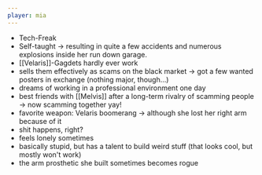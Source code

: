 ```yaml
---
player: mia
---
```


- Tech-Freak 
- Self-taught -> resulting in quite a few accidents and numerous explosions inside her run down garage.
- [[Velaris]]-Gagdets hardly ever work
- sells them effectively as scams on the black market -> got a few wanted posters in exchange (nothing major, though...)
- dreams of working in a professional environment one day
- best friends with [[Melvis]] after a long-term rivalry of scamming people -> now scamming together yay!
- favorite weapon: Velaris boomerang -> although she lost her right arm because of it 
- shit happens, right?
- feels lonely sometimes 
- basically stupid, but has a talent to build weird stuff (that looks cool, but mostly won't work)
- the arm prosthetic she built sometimes becomes rogue


